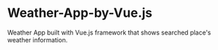 # Weather-App-by-Vue.js
Weather App built with Vue.js framework that shows searched place's weather information.

